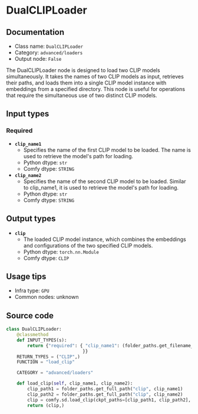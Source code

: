 # DualCLIPLoader
## Documentation
- Class name: `DualCLIPLoader`
- Category: `advanced/loaders`
- Output node: `False`

The DualCLIPLoader node is designed to load two CLIP models simultaneously. It takes the names of two CLIP models as input, retrieves their paths, and loads them into a single CLIP model instance with embeddings from a specified directory. This node is useful for operations that require the simultaneous use of two distinct CLIP models.
## Input types
### Required
- **`clip_name1`**
    - Specifies the name of the first CLIP model to be loaded. The name is used to retrieve the model's path for loading.
    - Python dtype: `str`
    - Comfy dtype: `STRING`
- **`clip_name2`**
    - Specifies the name of the second CLIP model to be loaded. Similar to clip_name1, it is used to retrieve the model's path for loading.
    - Python dtype: `str`
    - Comfy dtype: `STRING`
## Output types
- **`clip`**
    - The loaded CLIP model instance, which combines the embeddings and configurations of the two specified CLIP models.
    - Python dtype: `torch.nn.Module`
    - Comfy dtype: `CLIP`
## Usage tips
- Infra type: `GPU`
- Common nodes: unknown


## Source code
```python
class DualCLIPLoader:
    @classmethod
    def INPUT_TYPES(s):
        return {"required": { "clip_name1": (folder_paths.get_filename_list("clip"), ), "clip_name2": (folder_paths.get_filename_list("clip"), ),
                             }}
    RETURN_TYPES = ("CLIP",)
    FUNCTION = "load_clip"

    CATEGORY = "advanced/loaders"

    def load_clip(self, clip_name1, clip_name2):
        clip_path1 = folder_paths.get_full_path("clip", clip_name1)
        clip_path2 = folder_paths.get_full_path("clip", clip_name2)
        clip = comfy.sd.load_clip(ckpt_paths=[clip_path1, clip_path2], embedding_directory=folder_paths.get_folder_paths("embeddings"))
        return (clip,)

```
